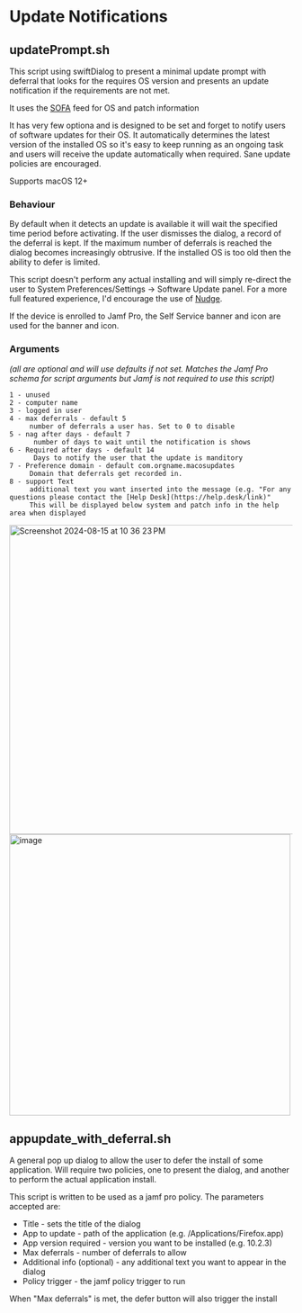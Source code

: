 # Update Notifications

## updatePrompt.sh

This script using swiftDialog to present a minimal update prompt with deferral that looks for the requires OS version and presents an update notification if the requirements are not met.

It uses the [SOFA](https://sofa.macadmins.io) feed for OS and patch information 

It has very few optiona and is designed to be set and forget to notify users of software updates for their OS. It automatically determines the latest version of the installed OS so it's easy to keep running as an ongoing task and users will receive the update automatically when required. Sane update policies are encouraged.

Supports macOS 12+

### Behaviour

By default when it detects an update is available it will wait the specified time period before activating. If the user dismisses the dialog, a record of the deferral is kept. If the maximum number of deferrals is reached the dialog becomes increasingly obtrusive. If the installed OS is too old then the ability to defer is limited.

This script doesn't perform any actual installing and will simply re-direct the user to System Preferences/Settings -> Software Update panel. For a more full featured experience, I'd encourage the use of [Nudge](https://github.com/macadmins/nudge).

If the device is enrolled to Jamf Pro, the Self Service banner and icon are used for the banner and icon.

### Arguments 

_(all are optional and will use defaults if not set. Matches the Jamf Pro schema for script arguments but Jamf is not required to use this script)_

```
1 - unused
2 - computer name
3 - logged in user
4 - max deferrals - default 5
     number of deferrals a user has. Set to 0 to disable
5 - nag after days - default 7
      number of days to wait until the notification is shows
6 - Required after days - default 14
      Days to notify the user that the update is manditory
7 - Preference domain - default com.orgname.macosupdates
     Domain that deferrals get recorded in.  
8 - support Text
     additional text you want inserted into the message (e.g. "For any questions please contact the [Help Desk](https://help.desk/link)"
     This will be displayed below system and patch info in the help area when displayed
```

<img width="550" alt="Screenshot 2024-08-15 at 10 36 23 PM" src="https://github.com/user-attachments/assets/4543c200-804f-4732-a930-6857599dc7af">

<img width="500" alt="image" src="https://github.com/user-attachments/assets/bf2e6ab1-07c4-4c76-9960-54933cf67de6">


## appupdate_with_deferral.sh

A general pop up dialog to allow the user to defer the install of some application. Will require two policies, one to present the dialog, and another to perform the actual application install.

This script is written to be used as a jamf pro policy. The parameters accepted are:
 
 - Title - sets the title of the dialog
 - App to update - path of the application (e.g. /Applications/Firefox.app)
 - App version required - version you want to be installed (e.g. 10.2.3)
 - Max deferrals - number of deferrals to allow
 - Additional info (optional) - any additional text you want to appear in the dialog
 - Policy trigger - the jamf policy trigger to run 
 
 When "Max deferrals" is met, the defer button will also trigger the install
 
